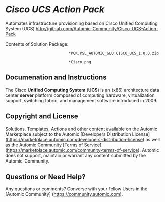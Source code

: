 *Cisco UCS Action Pack*
=============


Automates infrastructure provisioning based on Cisco Unified Computing System (UCS)
http://github.com/Automic-Community/Cisco-UCS-Action-Pack

<!-- List of attached files -->
Contents of Solution Package:

						
								*PCK.PSL_AUTOMIC_GUJ.CISCO_UCS_1.0.0.zip
								
								*Cisco.png
								
						


Documenation and Instructions
---

<p><span class="_Tgc _y9e">The Cisco <strong>Unified Computing System</strong> (<strong>UCS</strong>) is an (x86) architecture data center <strong>server</strong> platform composed of computing hardware, virtualization support, switching fabric, and management software introduced in 2009.</span></p>

Copyright and License
---

Solutions, Templates, Actions and other content available on the Automic Marketplace subject to the Automic [Developers Distribution License] (https://marketplace.automic.com/developers-distribution-license) as well as the Automic Community [Terms of Service] (https://marketplace.automic.com/community-terms-of-service).
Automic does not support, maintain or warrant any content submitted by the Automic-Community.



Questions or Need Help? 
---
Any questions or comments? Converse with your fellow Users in the [Automic Community] (https://community.automic.com).